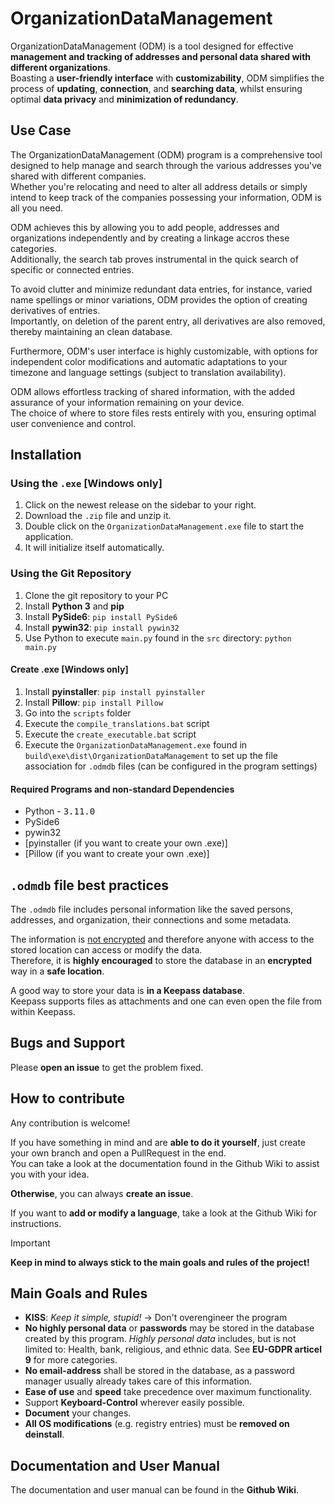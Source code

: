 # OrganizationDataManagement
OrganizationDataManagement (ODM) is a tool designed for effective **management and tracking of addresses and personal data shared with different organizations**.  
Boasting a **user-friendly interface** with **customizability**, ODM simplifies the process of **updating**, **connection**, and **searching data**, whilst ensuring optimal **data privacy** and **minimization of redundancy**.

## Use Case
The OrganizationDataManagement (ODM) program is a comprehensive tool designed to help manage and search through the various addresses you've shared with different companies.  
Whether you're relocating and need to alter all address details or simply intend to keep track of the companies possessing your information, ODM is all you need.

ODM achieves this by allowing you to add people, addresses and organizations independently and by creating a linkage accros these categories.  
Additionally, the search tab proves instrumental in the quick search of specific or connected entries.  

To avoid clutter and minimize redundant data entries, for instance, varied name spellings or minor variations, ODM provides the option of creating derivatives of entries.  
Importantly, on deletion of the parent entry, all derivatives are also removed, thereby maintaining an clean database.  

Furthermore, ODM's user interface is highly customizable, with options for independent color modifications and automatic adaptations to your timezone and language settings (subject to translation availability).

ODM allows effortless tracking of shared information, with the added assurance of your information remaining on your device.  
The choice of where to store files rests entirely with you, ensuring optimal user convenience and control.  

## Installation
### Using the `.exe` [Windows only]
1) Click on the newest release on the sidebar to your right.
1) Download the `.zip` file and unzip it.
1) Double click on the ```OrganizationDataManagement.exe``` file to start the application.
1) It will initialize itself automatically.

### Using the Git Repository
1) Clone the git repository to your PC
1) Install **Python 3** and **pip**
1) Install **PySide6**: ```pip install PySide6```
1) Install **pywin32**: ```pip install pywin32```
1) Use Python to execute `main.py` found in the `src` directory: ```python main.py```

#### Create .exe [Windows only]
1) Install **pyinstaller**: ```pip install pyinstaller```
1) Install **Pillow**: ```pip install Pillow```
1) Go into the `scripts` folder
1) Execute the ```compile_translations.bat``` script
1) Execute the ```create_executable.bat``` script
1) Execute the `OrganizationDataManagement.exe` found in ```build\exe\dist\OrganizationDataManagement``` to set up the file association for `.odmdb` files (can be configured in the program settings)

#### Required Programs and non-standard Dependencies
- Python - <kbd>3.11.0</kbd>  
- PySide6
- pywin32
- [pyinstaller (if you want to create your own .exe)]
- [Pillow (if you want to create your own .exe)]

## `.odmdb` file best practices
The `.odmdb` file includes personal information like the saved persons, addresses, and organization, their connections and some metadata.  

The information is <ins>not encrypted</ins> and therefore anyone with access to the stored location can access or modify the data.  
Therefore, it is **highly encouraged** to store the database in an **encrypted** way in a **safe location**.  

A good way to store your data is **in a Keepass database**.  
Keepass supports files as attachments and one can even open the file from within Keepass.  

## Bugs and Support
Please **open an issue** to get the problem fixed.

## How to contribute
Any contribution is welcome!  

If you have something in mind and are **able to do it yourself**, just create your own branch and open a PullRequest in the end.  
You can take a look at the documentation found in the Github Wiki to assist you with your idea.

**Otherwise**, you can always **create an issue**.  

If you want to **add or modify a language**, take a look at the Github Wiki for instructions.

> [!IMPORTANT]
> **Keep in mind to always stick to the main goals and rules of the project!**
## Main Goals and Rules
- **KISS**: *Keep it simple, stupid!* -> Don't overengineer the program
- **No highly personal data** or **passwords** may be stored in the database created by this program. *Highly personal data* includes, but is not limited to: Health, bank, religious, and ethnic data. See **EU-GDPR articel 9** for more categories.
- **No email-address** shall be stored in the database, as a password manager usually already takes care of this information.
- **Ease of use** and **speed** take precedence over maximum functionality.
- Support **Keyboard-Control** wherever easily possible.
- **Document** your changes.
- **All OS modifications** (e.g. registry entries) must be **removed on deinstall**.

## Documentation and User Manual
The documentation and user manual can be found in the **Github Wiki**.
